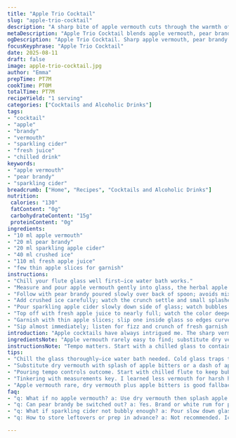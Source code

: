 ```yaml
---
title: "Apple Trio Cocktail"
slug: "apple-trio-cocktail"
description: "A sharp bite of apple vermouth cuts through the warmth of pear brandy, brightened by the chill of frozen apple cider. Crushed ice melds these flavors while fresh apple slices float on top for crunch and aroma. A twist from replacing cider of ice with sparkling cider ups the fizz. Fractional pours keep balance with slightly larger measure of juice for silkiness. Tiny variations–pear for brandy, sparkling for ice cider–bring a fresh depth. The finished drink looks jewel-toned with layered translucence. Serve in narrow flute to trap bubbles and offer crisp sip. A simple fruit-focused cocktail needing sharp senses; the play of sharp, sweet, cold, and crisp. Best made just before serving and never watered down."
metaDescription: "Apple Trio Cocktail blends apple vermouth, pear brandy, sparkling cider, and fresh juice for a crisp chilling sip layered with tart apple slices and subtle fizz."
ogDescription: "Apple Trio Cocktail. Sharp apple vermouth, pear brandy warmth, sparkling cider fizz. Fresh juice smoothness, thin apple slices crunch. Chill glass, sip quick."
focusKeyphrase: "Apple Trio Cocktail"
date: 2025-08-11
draft: false
image: apple-trio-cocktail.jpg
author: "Emma"
prepTime: PT7M
cookTime: PT0M
totalTime: PT7M
recipeYield: "1 serving"
categories: ["Cocktails and Alcoholic Drinks"]
tags:
- "cocktail"
- "apple"
- "brandy"
- "vermouth"
- "sparkling cider"
- "fresh juice"
- "chilled drink"
keywords:
- "apple vermouth"
- "pear brandy"
- "sparkling cider"
breadcrumb: ["Home", "Recipes", "Cocktails and Alcoholic Drinks"]
nutrition: 
 calories: "130"
 fatContent: "0g"
 carbohydrateContent: "15g"
 proteinContent: "0g"
ingredients:
- "10 ml apple vermouth"
- "20 ml pear brandy"
- "20 ml sparkling apple cider"
- "40 ml crushed ice"
- "110 ml fresh apple juice"
- "few thin apple slices for garnish"
instructions:
- "Chill your flute glass well first–ice water bath works."
- "Measure and pour apple vermouth gently into glass, the herbal apple sharpness first."
- "Follow with pear brandy poured slowly over back of spoon; avoids mixing too early."
- "Add crushed ice carefully; watch the crunch settle and small splashes."
- "Pour sparkling apple cider slowly down side of glass; watch bubbles climb slowly."
- "Top off with fresh apple juice to nearly full; watch the color deepen with milky shine."
- "Garnish with thin apple slices; slip one inside glass so edges curve against sides."
- "Sip almost immediately; listen for fizz and crunch of fresh garnish between sips."
introduction: "Apple cocktails have always intrigued me. The sharp vermouth aroma. Brandy adds a boozy warmth but paired with fruit, it shouldn’t overwhelm. Tried cider of ice at first–too sweet, too flat. Switched to sparkling cider, bubbles give a dancing edge. Juice balances but never dulls. Measurements matter but I learned to adjust–less vermouth if too herbal, more pear brandy if drink feels thin. Crushed ice not cubes: soft crunch that cools but melts slowly–keeps the drink right. Slices of apple–aroma on that first nose, slight texture crunch when you chew. You want cold, fresh, and a little tangy. This combo sits sharp yet smooth, bright but not too sweet. Every sip a little different as ice shifts and apple slices soften. A learning curve but worth the small fuss."
ingredientsNote: "Apple vermouth rarely easy to find; substitute dry vermouth with a splash of apple bitters or a tiny apple liqueur dash. Pear brandy though can be subbed with regular brandy or even white rum for less fruitiness but more punch. Sparkling apple cider adds critical bite and fizz; regular cider too flat. Juice must be fresh or at least cold-pressed for brightness—store brands risk dullness or added sugar. Crushed ice should be coarse, not slushy or melting, to slow dilution and maintain balance. Fresh apple slices—granny smith or pink lady—pick tartness over sweet for contrast. Keep slices thin for aroma release but firm enough to hold shape without wilting quickly. Avoid any added preservatives on juice or cider, they mute flavor. These tweaks make recompense in less equipped kitchens."
instructionsNote: "Tempo matters. Start with a chilled glass to contain fizz longer. Pour vermouth first for aroma foundation, don’t mix yet. Add brandy gently to avoid homogenizing too early—aim for gradual blend. Crushed ice crushes sound signals freshness and signals drink’s chill; not so much ice melts fast and waters down in minutes. Sparkling cider should be poured slowly down the glass wall; direct splash kills bubbles right away, losing crisp feel. Apple juice goes last, a slight weight to settle the mixture. Garnish slices slide in carefully to not break surface tension. Drink best sipped fast, before ice melts and scent fades. Don’t shake unless you want cloudy, flat drink. No muddling; want clarity as visual, texture, and aroma focus. Timing to serve is urgency sometimes overlooked, but decisive."
tips:
- "Chill the glass thoroughly—ice water bath needed. Cold glass traps those bubbles longer; fizz fades too fast otherwise. Pour vermouth first, slow to keep aroma separate. Herbal notes come alive without blending early. Pear brandy pours over back of spoon to stay layered, avoid too-quick mix. Crushed ice must be coarse. Slush melts fast; waters down the carefully tuned balance. Pour sparkling cider down the glass edge, not splash, bubbles climb slower, lasts longer. Apple juice last, gives milky shine, adds weight to settle layers. Apple slices go thin but firm. Aromas hit stronger; texture crunch holds longer before wilting."
- "Substitute dry vermouth with splash of apple bitters or a dash of apple liqueur if no vermouth. Pear brandy can swap brandy or white rum if fruit flavor not key. Sparkling cider is essential for fizz; regular cider falls flat, kills lift. Fresh juice better cold-pressed. Store-brand juice often dull or too sweet. Ice must be crushed, not cubes or slushy; controls melt rate. Apple slices—Granny Smith or Pink Lady preferred. Tartness gives crisp contrast. Thin slices release aroma but hold shape. Avoid extra preservatives on juice and cider; they mute fresh flavors. These swaps keep the drink’s character without special ingredients."
- "Pouring tempo controls outcome. Start with chilled flute to keep bubbles trapped. Slowest pour vermouth first, no mixing. Then brandy, gently poured over spoon back for layering, avoids early homogenizing. Crushed ice signals chill; too much melt waters down too fast. Sparkling cider poured slowly along glass side; direct splash kills fizz immediately. Juice last, light pour builds milky color, adds silkiness, settles inside layers. Garnish apple slices slide in, edges curve against glass, don’t break surface tension. Drink quick, fizz and aroma fade soon after ice melts. No shake or muddle; clarity over cloudy flatness."
- "Tinkering with measurements key. I learned less vermouth for harsh herbal notes; more pear brandy if drink feels thin or weak. Juice measure slightly larger for silkiness. Crushed ice amount controls dilution speed. Too little means fast melt, watery; too much dulls flavors. Sparkling cider fizz level depends on pour speed and cider choice. Fresh thin apple slices punch aroma and crunch. Timing to serve is urgency. Fizz drops fast once poured. Thin slices soften quickly; crunch lasts only moments but aroma persists. Hard to balance without trial, but worth adjusting on the fly."
- "Apple vermouth rare, dry vermouth plus apple bitters is good fallback. Pear brandy sometimes pricey or scarce; brandy or white rum works though less fruity, stronger punch. Sparkling cider key for bite; flat cider makes drink dull, loses sparkle. Juice needs freshness; cold-pressed best. Avoid juice with preservatives or sugar added; taste suffers. Crushed ice beats cubes; slows dilution, keeps texture crisp longer. Apple slices best tart—Granny Smith or Pink Lady. Thin slices maximize aroma release, hold shape. Serve immediately after garnish. Don’t let ice melt. Sip fast to catch fizz and crunch before fading. Timing is everything."
faq:
- "q: What if no apple vermouth? a: Use dry vermouth then splash apple bitters or small apple liqueur dash. Flavor shifted but keeps apple note. Avoid just dry vermouth alone; herbal gets lost. Tried subbing; noticeable difference but still works."
- "q: Can pear brandy be switched out? a: Yes. Brand or white rum for punch but less fruit. Pear brandy adds warmth and subtle fruit tone; missing that, drink feels thinner. Adjust vermouth or juice to balance. Experiment with ratios depending on choice."
- "q: What if sparkling cider not bubbly enough? a: Pour slow down glass side prevents bubble loss. Use freshest cider possible; some store brands flatter. Alternative is soda water plus apple syrup but expect flavor change. Bubble retention critical for texture."
- "q: How to store leftovers or prep in advance? a: Not recommended. Ice melts fast, juice oxidizes. Store ingredients separately chilled but mix fresh before serving. If prepping, keep chilled and sealed; fresh apple slices last short time, brown quickly. No prolonged holding."

---
```

